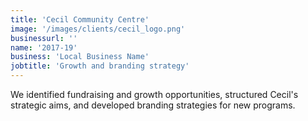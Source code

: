 ```yaml
---
title: 'Cecil Community Centre'
image: '/images/clients/cecil_logo.png'
businessurl: ''
name: '2017-19'
business: 'Local Business Name'
jobtitle: 'Growth and branding strategy'
---
```


We identified fundraising and growth opportunities, structured Cecil's strategic aims, and developed branding strategies for new programs. 
